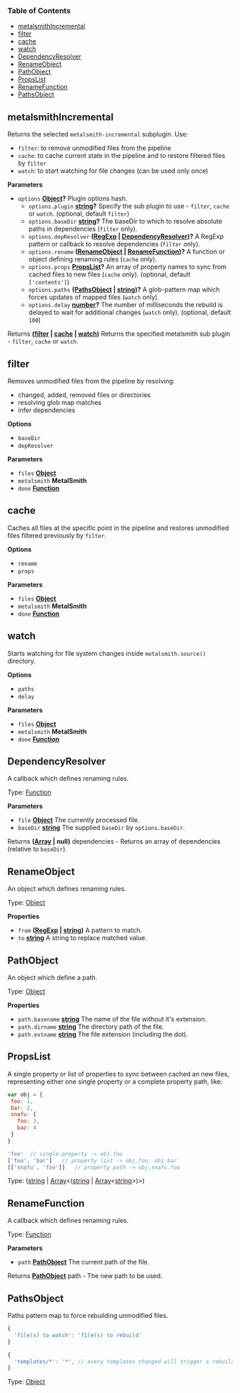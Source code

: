 <!-- Generated by documentation.js. Update this documentation by updating the source code. -->

### Table of Contents

-   [metalsmithIncremental](#metalsmithincremental)
-   [filter](#filter)
-   [cache](#cache)
-   [watch](#watch)
-   [DependencyResolver](#dependencyresolver)
-   [RenameObject](#renameobject)
-   [PathObject](#pathobject)
-   [PropsList](#propslist)
-   [RenameFunction](#renamefunction)
-   [PathsObject](#pathsobject)

## metalsmithIncremental

Returns the selected `metalsmith-incremental` subplugin.
Use:

-   `filter`: to remove unmodified files from the pipeline
-   `cache`: to cache current state in the pipeline and to restore filtered files by `filter`
-   `watch`: to start watching for file changes (can be used only once)

**Parameters**

-   `options` **[Object](https://developer.mozilla.org/en-US/docs/Web/JavaScript/Reference/Global_Objects/Object)?** Plugin options hash.
    -   `options.plugin` **[string](https://developer.mozilla.org/en-US/docs/Web/JavaScript/Reference/Global_Objects/String)?** Specify the sub plugin to use - `filter`, `cache` or `watch`. (optional, default `filter`)
    -   `options.baseDir` **[string](https://developer.mozilla.org/en-US/docs/Web/JavaScript/Reference/Global_Objects/String)?** The baseDir to which to resolve absolute paths in dependencies (`filter` only).
    -   `options.depResolver` **([RegExp](https://developer.mozilla.org/en-US/docs/Web/JavaScript/Reference/Global_Objects/RegExp) \| [DependencyResolver](#dependencyresolver))?** A RegExp pattern or callback to resolve dependencies (`filter` only).
    -   `options.rename` **([RenameObject](#renameobject) \| [RenameFunction](#renamefunction))?** A function or object defining renaming rules (`cache` only).
    -   `options.props` **[PropsList](#propslist)?** An array of property names to sync from cached files to new files (`cache` only). (optional, default `['contents']`)
    -   `options.paths` **([PathsObject](#pathsobject) \| [string](https://developer.mozilla.org/en-US/docs/Web/JavaScript/Reference/Global_Objects/String))?** A glob-pattern map which forces updates of mapped files (`watch` only).
    -   `options.delay` **[number](https://developer.mozilla.org/en-US/docs/Web/JavaScript/Reference/Global_Objects/Number)?** The number of milliseconds the rebuild is delayed to wait for additional changes (`watch` only). (optional, default `100`)

Returns **([filter](#filter) \| [cache](#cache) \| [watch](#watch))** Returns the specified metalsmith sub plugin - `filter`, `cache` or `watch`.

## filter

Removes unmodified files from the pipeline by resolving:

-   changed, added, removed files or directories
-   resolving glob map matches
-   infer dependencies

**Options**

-   `baseDir`
-   `depResolver`

**Parameters**

-   `files` **[Object](https://developer.mozilla.org/en-US/docs/Web/JavaScript/Reference/Global_Objects/Object)** 
-   `metalsmith` **MetalSmith** 
-   `done` **[Function](https://developer.mozilla.org/en-US/docs/Web/JavaScript/Reference/Statements/function)** 

## cache

Caches all files at the specific point in the pipeline and
restores unmodified files filtered previously by `filter`.

**Options**

-   `rename`
-   `props`

**Parameters**

-   `files` **[Object](https://developer.mozilla.org/en-US/docs/Web/JavaScript/Reference/Global_Objects/Object)** 
-   `metalsmith` **MetalSmith** 
-   `done` **[Function](https://developer.mozilla.org/en-US/docs/Web/JavaScript/Reference/Statements/function)** 

## watch

Starts watching for file system changes inside `metalsmith.source()` directory.

**Options**

-   `paths`
-   `delay`

**Parameters**

-   `files` **[Object](https://developer.mozilla.org/en-US/docs/Web/JavaScript/Reference/Global_Objects/Object)** 
-   `metalsmith` **MetalSmith** 
-   `done` **[Function](https://developer.mozilla.org/en-US/docs/Web/JavaScript/Reference/Statements/function)** 

## DependencyResolver

A callback which defines renaming rules.

Type: [Function](https://developer.mozilla.org/en-US/docs/Web/JavaScript/Reference/Statements/function)

**Parameters**

-   `file` **[Object](https://developer.mozilla.org/en-US/docs/Web/JavaScript/Reference/Global_Objects/Object)** The currently processed file.
-   `baseDir` **[string](https://developer.mozilla.org/en-US/docs/Web/JavaScript/Reference/Global_Objects/String)** The supplied `baseDir` by `options.baseDir`.

Returns **([Array](https://developer.mozilla.org/en-US/docs/Web/JavaScript/Reference/Global_Objects/Array) | null)** dependencies - Returns an array of dependencies (relative to `baseDir`).

## RenameObject

An object which defines renaming rules.

Type: [Object](https://developer.mozilla.org/en-US/docs/Web/JavaScript/Reference/Global_Objects/Object)

**Properties**

-   `from` **([RegExp](https://developer.mozilla.org/en-US/docs/Web/JavaScript/Reference/Global_Objects/RegExp) \| [string](https://developer.mozilla.org/en-US/docs/Web/JavaScript/Reference/Global_Objects/String))** A pattern to match.
-   `to` **[string](https://developer.mozilla.org/en-US/docs/Web/JavaScript/Reference/Global_Objects/String)** A string to replace matched value.

## PathObject

An object which define a path.

Type: [Object](https://developer.mozilla.org/en-US/docs/Web/JavaScript/Reference/Global_Objects/Object)

**Properties**

-   `path.basename` **[string](https://developer.mozilla.org/en-US/docs/Web/JavaScript/Reference/Global_Objects/String)** The name of the file without it's extension.
-   `path.dirname` **[string](https://developer.mozilla.org/en-US/docs/Web/JavaScript/Reference/Global_Objects/String)** The directory path of the file.
-   `path.extname` **[string](https://developer.mozilla.org/en-US/docs/Web/JavaScript/Reference/Global_Objects/String)** The file extension (including the dot).

## PropsList

A single property or list of properties to sync between cached an new files,
representing either one single property or a complete property path, like:

```js
var obj = {
 foo: 1,
 bar: 2,
 snafu: {
   foo: 3,
   baz: 4
 }
}

'foo'  // single property -> obj.foo
['foo', 'bar']   // property list -> obj.foo, obj.bar
[['snafu', 'foo']]   // property path -> obj.snafu.foo
```

Type: ([string](https://developer.mozilla.org/en-US/docs/Web/JavaScript/Reference/Global_Objects/String) \| [Array](https://developer.mozilla.org/en-US/docs/Web/JavaScript/Reference/Global_Objects/Array)&lt;([string](https://developer.mozilla.org/en-US/docs/Web/JavaScript/Reference/Global_Objects/String) \| [Array](https://developer.mozilla.org/en-US/docs/Web/JavaScript/Reference/Global_Objects/Array)&lt;[string](https://developer.mozilla.org/en-US/docs/Web/JavaScript/Reference/Global_Objects/String)>)>)

## RenameFunction

A callback which defines renaming rules.

Type: [Function](https://developer.mozilla.org/en-US/docs/Web/JavaScript/Reference/Statements/function)

**Parameters**

-   `path` **[PathObject](#pathobject)** The current path of the file.

Returns **[PathObject](#pathobject)** path - The new path to be used.

## PathsObject

Paths pattern map to force rebuilding unmodified files.

```js
{
  'file(s) to watch': 'file(s) to rebuild'
}
```

```js
{
  'templates/*': '*', // every templates changed will trigger a rebuild of all files
}
```

Type: [Object](https://developer.mozilla.org/en-US/docs/Web/JavaScript/Reference/Global_Objects/Object)
